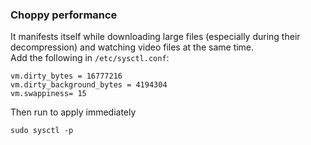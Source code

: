 
### Choppy performance 
It manifests itself while downloading large files (especially during their decompression) and watching video files at the same time.  
Add the following in `/etc/sysctl.conf`:

```
vm.dirty_bytes = 16777216
vm.dirty_background_bytes = 4194304
vm.swappiness= 15
```
Then run to apply immediately
```
sudo sysctl -p
```
